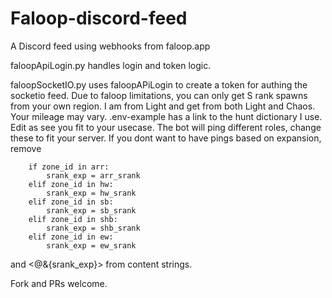 # Faloop-discord-feed
A Discord feed using webhooks from faloop.app

faloopApiLogin.py handles login and token logic. 

faloopSocketIO.py uses faloopAPiLogin to create a token for authing the socketio feed. Due to faloop limitations, you can only get S rank spawns from your own region. I am from Light and get from both Light and Chaos. Your mileage may vary.
.env-example has a link to the hunt dictionary I use. Edit as see you fit to your usecase.
The bot will ping different roles, change these to fit your server.
If you dont want to have pings based on expansion, remove 

        if zone_id in arr:
            srank_exp = arr_srank
        elif zone_id in hw:
            srank_exp = hw_srank
        elif zone_id in sb:
            srank_exp = sb_srank
        elif zone_id in shb:
            srank_exp = shb_srank
        elif zone_id in ew:
            srank_exp = ew_srank

and <@&{srank_exp}> from content strings.

Fork and PRs welcome.
